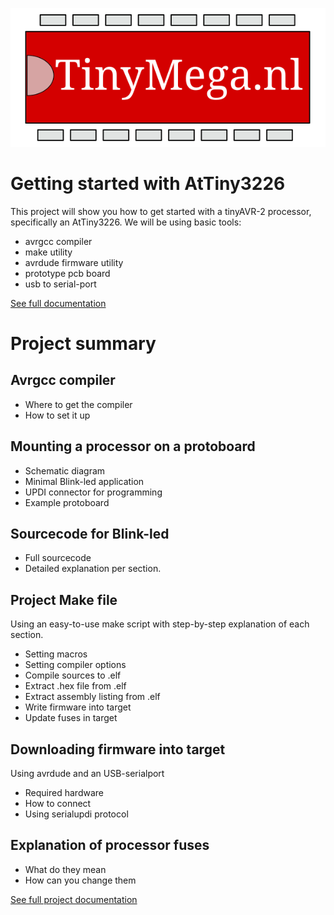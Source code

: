 ![Alt text](Images/TinyMega.svg)

# Getting started with AtTiny3226

This project will show you how to get started with a tinyAVR-2 processor, specifically an AtTiny3226.
We will be using basic tools:
- avrgcc compiler
- make utility
- avrdude firmware utility
- prototype pcb board
- usb to serial-port

[See full documentation](https://tinymega.nl/Projects/GettingStarted-AtTiny3226/StartingTiny3226.html)

# Project summary

## Avrgcc compiler

- Where to get the compiler
- How to set it up

## Mounting a processor on a protoboard

- Schematic diagram
- Minimal Blink-led application
- UPDI connector for programming
- Example protoboard

## Sourcecode for Blink-led

- Full sourcecode
- Detailed explanation per section.

## Project Make file

Using an easy-to-use make script with step-by-step explanation of each section.
- Setting macros
- Setting compiler options
- Compile sources to .elf
- Extract .hex file from .elf
- Extract assembly listing from .elf
- Write firmware into target
- Update fuses in target

## Downloading firmware into target

Using avrdude and an USB-serialport
- Required hardware
- How to connect
- Using serialupdi protocol

## Explanation of processor fuses

- What do they mean
- How can you change them

[See full project documentation](https://tinymega.nl/Projects/GettingStarted-AtTiny3226/StartingTiny3226.html)
